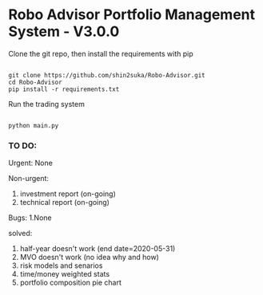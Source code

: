 # Robo Advisor Portfolio Management System - V3.0.0

Clone the git repo, then install the requirements with pip

```

git clone https://github.com/shin2suka/Robo-Advisor.git
cd Robo-Advisor
pip install -r requirements.txt

```

Run the trading system

```

python main.py

```


### TO DO:
Urgent:
None

Non-urgent:
1. investment report (on-going)
2. technical report (on-going)

Bugs:
1.None

solved:
1. half-year doesn't work (end date=2020-05-31)
2. MVO doesn't work (no idea why and how)
3. risk models and senarios
4. time/money weighted stats
5. portfolio composition pie chart
